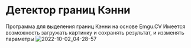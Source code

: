 # Детектор границ Кэнни
Программа для выделения границ Кэнни на основе Emgu.CV
Имеется возможность загружать картинку и сохранять результат, и иззменять параметры
![2022-10-02_04-28-57](https://user-images.githubusercontent.com/25453344/193429308-7a917dfd-fd6a-4a27-affa-493ed9729d54.png)

